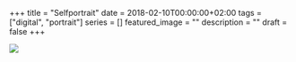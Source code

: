 +++
title =  "Selfportrait"
date = 2018-02-10T00:00:00+02:00
tags = ["digital", "portrait"]
series = []
featured_image = ""
description = ""
draft = false
+++

![](/img/2018/Selfportrait-1.jpg)
